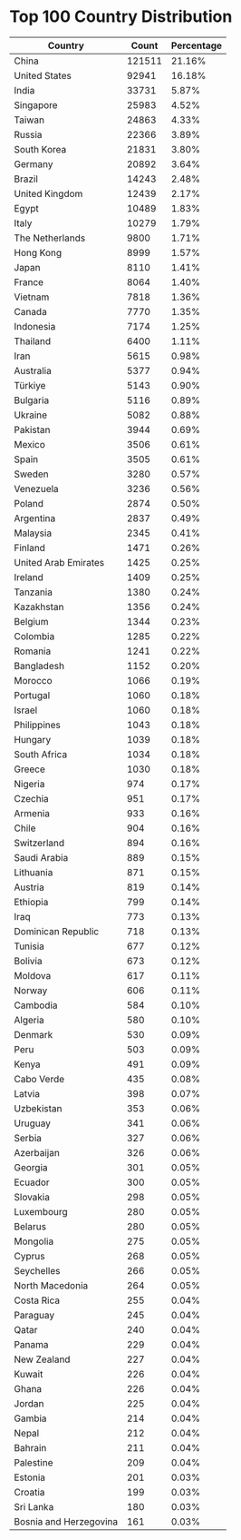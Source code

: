 # Top 100 Country Distribution
| Country | Count | Percentage |
|----|----|----|
| China | 121511 | 21.16% |
| United States | 92941 | 16.18% |
| India | 33731 | 5.87% |
| Singapore | 25983 | 4.52% |
| Taiwan | 24863 | 4.33% |
| Russia | 22366 | 3.89% |
| South Korea | 21831 | 3.80% |
| Germany | 20892 | 3.64% |
| Brazil | 14243 | 2.48% |
| United Kingdom | 12439 | 2.17% |
| Egypt | 10489 | 1.83% |
| Italy | 10279 | 1.79% |
| The Netherlands | 9800 | 1.71% |
| Hong Kong | 8999 | 1.57% |
| Japan | 8110 | 1.41% |
| France | 8064 | 1.40% |
| Vietnam | 7818 | 1.36% |
| Canada | 7770 | 1.35% |
| Indonesia | 7174 | 1.25% |
| Thailand | 6400 | 1.11% |
| Iran | 5615 | 0.98% |
| Australia | 5377 | 0.94% |
| Türkiye | 5143 | 0.90% |
| Bulgaria | 5116 | 0.89% |
| Ukraine | 5082 | 0.88% |
| Pakistan | 3944 | 0.69% |
| Mexico | 3506 | 0.61% |
| Spain | 3505 | 0.61% |
| Sweden | 3280 | 0.57% |
| Venezuela | 3236 | 0.56% |
| Poland | 2874 | 0.50% |
| Argentina | 2837 | 0.49% |
| Malaysia | 2345 | 0.41% |
| Finland | 1471 | 0.26% |
| United Arab Emirates | 1425 | 0.25% |
| Ireland | 1409 | 0.25% |
| Tanzania | 1380 | 0.24% |
| Kazakhstan | 1356 | 0.24% |
| Belgium | 1344 | 0.23% |
| Colombia | 1285 | 0.22% |
| Romania | 1241 | 0.22% |
| Bangladesh | 1152 | 0.20% |
| Morocco | 1066 | 0.19% |
| Portugal | 1060 | 0.18% |
| Israel | 1060 | 0.18% |
| Philippines | 1043 | 0.18% |
| Hungary | 1039 | 0.18% |
| South Africa | 1034 | 0.18% |
| Greece | 1030 | 0.18% |
| Nigeria | 974 | 0.17% |
| Czechia | 951 | 0.17% |
| Armenia | 933 | 0.16% |
| Chile | 904 | 0.16% |
| Switzerland | 894 | 0.16% |
| Saudi Arabia | 889 | 0.15% |
| Lithuania | 871 | 0.15% |
| Austria | 819 | 0.14% |
| Ethiopia | 799 | 0.14% |
| Iraq | 773 | 0.13% |
| Dominican Republic | 718 | 0.13% |
| Tunisia | 677 | 0.12% |
| Bolivia | 673 | 0.12% |
| Moldova | 617 | 0.11% |
| Norway | 606 | 0.11% |
| Cambodia | 584 | 0.10% |
| Algeria | 580 | 0.10% |
| Denmark | 530 | 0.09% |
| Peru | 503 | 0.09% |
| Kenya | 491 | 0.09% |
| Cabo Verde | 435 | 0.08% |
| Latvia | 398 | 0.07% |
| Uzbekistan | 353 | 0.06% |
| Uruguay | 341 | 0.06% |
| Serbia | 327 | 0.06% |
| Azerbaijan | 326 | 0.06% |
| Georgia | 301 | 0.05% |
| Ecuador | 300 | 0.05% |
| Slovakia | 298 | 0.05% |
| Luxembourg | 280 | 0.05% |
| Belarus | 280 | 0.05% |
| Mongolia | 275 | 0.05% |
| Cyprus | 268 | 0.05% |
| Seychelles | 266 | 0.05% |
| North Macedonia | 264 | 0.05% |
| Costa Rica | 255 | 0.04% |
| Paraguay | 245 | 0.04% |
| Qatar | 240 | 0.04% |
| Panama | 229 | 0.04% |
| New Zealand | 227 | 0.04% |
| Kuwait | 226 | 0.04% |
| Ghana | 226 | 0.04% |
| Jordan | 225 | 0.04% |
| Gambia | 214 | 0.04% |
| Nepal | 212 | 0.04% |
| Bahrain | 211 | 0.04% |
| Palestine | 209 | 0.04% |
| Estonia | 201 | 0.03% |
| Croatia | 199 | 0.03% |
| Sri Lanka | 180 | 0.03% |
| Bosnia and Herzegovina | 161 | 0.03% |
